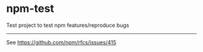 # npm-test
Test project to test npm features/reproduce bugs

----

See https://github.com/npm/rfcs/issues/415
